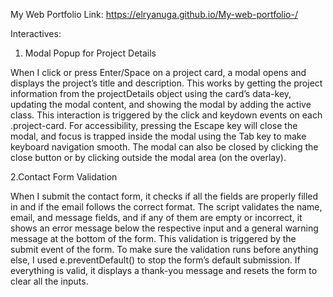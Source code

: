 My Web Portfolio Link: https://elryanuga.github.io/My-web-portfolio-/


Interactives:
1. Modal Popup for Project Details
   
When I click or press Enter/Space on a project card, a modal opens and displays the project’s title and description. This works by getting the project information from the projectDetails object using the card’s data-key, updating the modal content, and showing the modal by adding the active class. This interaction is triggered by the click and keydown events on each .project-card. For accessibility, pressing the Escape key will close the modal, and focus is trapped inside the modal using the Tab key to make keyboard navigation smooth. The modal can also be closed by clicking the close button or by clicking outside the modal area (on the overlay).

2.Contact Form Validation

When I submit the contact form, it checks if all the fields are properly filled in and if the email follows the correct format. The script validates the name, email, and message fields, and if any of them are empty or incorrect, it shows an error message below the respective input and a general warning message at the bottom of the form. This validation is triggered by the submit event of the form. To make sure the validation runs before anything else, I used e.preventDefault() to stop the form’s default submission. If everything is valid, it displays a thank-you message and resets the form to clear all the inputs.



